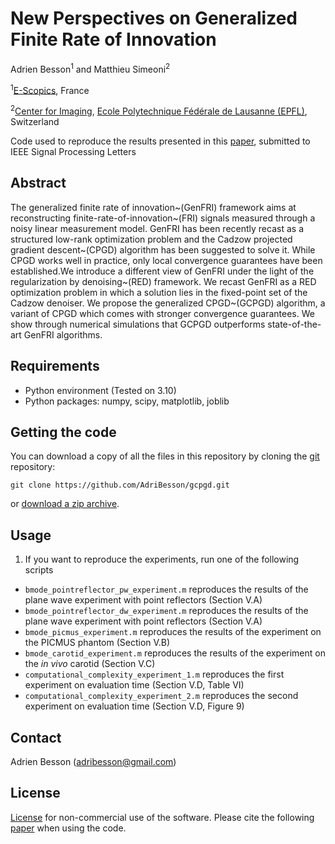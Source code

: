 # New Perspectives on Generalized Finite Rate of Innovation
[Ecole Polytechnique Fédérale de Lausanne (EPFL)]: http://www.epfl.ch/
[E-Scopics]: https://www.e-scopics.com/
[Center for Imaging]: https://imaging.epfl.ch/
[paper]: https://infoscience.epfl.ch/record/254887?&ln=en

Adrien Besson<sup>1</sup> and Matthieu Simeoni<sup>2</sup>

<sup>1</sup>[E-Scopics], France

<sup>2</sup>[Center for Imaging], [Ecole Polytechnique Fédérale de Lausanne (EPFL)], Switzerland

Code used to reproduce the results presented in this [paper], submitted to IEEE Signal Processing Letters

## Abstract
The generalized finite rate of innovation~(GenFRI) framework aims at reconstructing finite-rate-of-innovation~(FRI) signals measured through a noisy linear measurement model. GenFRI has been recently recast as a structured low-rank optimization problem and the Cadzow projected gradient descent~(CPGD) algorithm has been suggested to solve it. While CPGD works well in practice, only local convergence guarantees have been established.We introduce a different view of GenFRI under the light of the regularization by denoising~(RED) framework. We recast GenFRI as a RED optimization problem in which a solution lies in the fixed-point set of the Cadzow denoiser. We propose the generalized CPGD~(GCPGD) algorithm, a variant of CPGD which comes with stronger convergence guarantees. We show through numerical simulations that GCPGD outperforms state-of-the-art GenFRI algorithms. 

## Requirements
  * Python environment (Tested on 3.10)
  * Python packages: numpy, scipy, matplotlib, joblib

## Getting the code

You can download a copy of all the files in this repository by cloning the
[git](https://git-scm.com/) repository:

    git clone https://github.com/AdriBesson/gcpgd.git

or [download a zip archive](https://github.com/AdriBesson/gcpgd/archive/refs/heads/main.zip).

## Usage
1. If you want to reproduce the experiments, run one of the following scripts
  * `bmode_pointreflector_pw_experiment.m` reproduces the results of the plane wave experiment with point reflectors (Section V.A)
  * `bmode_pointreflector_dw_experiment.m` reproduces the results of the plane wave experiment with point reflectors (Section V.A)
  * `bmode_picmus_experiment.m` reproduces the results of the experiment on the PICMUS phantom (Section V.B)
  * `bmode_carotid_experiment.m` reproduces the results of the experiment on the *in vivo* carotid (Section V.C)
  * `computational_complexity_experiment_1.m` reproduces the first experiment on evaluation time (Section V.D, Table VI)
  * `computational_complexity_experiment_2.m` reproduces the second experiment on evaluation time (Section V.D, Figure 9)

## Contact
 Adrien Besson (adribesson@gmail.com)

## License
[License](LICENSE.txt) for non-commercial use of the software. Please cite the following [paper] when using the code.
